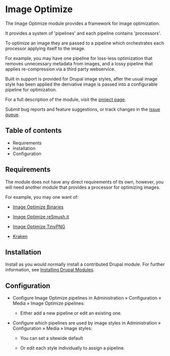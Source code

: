# Image Optimize

The Image Optimize module provides a framework for image optimization.

It provides a system of 'pipelines' and each pipeline contains 'processors'.

To optimize an image they are passed to a pipeline which orchestrates each
processor applying itself to the image.

For example, you may have one pipeline for loss-less optimization that removes
unnecessary metadata from images, and a lossy pipeline that applies
re-compression via a third party webservice.

Built in support is provided for Drupal image styles, after the usual image
style has been applied the derivative image is passed into a configurable
pipeline for optimization.

For a full description of the module, visit the
[project page](https://www.drupal.org/project/imageapi_optimize).

Submit bug reports and feature suggestions, or track changes in the
[issue queue](https://www.drupal.org/project/issues/imageapi_optimize).


## Table of contents

- Requirements
- Installation
- Configuration


## Requirements

The module does not have any direct requirements of its own, however, you will
need another module that provides a processor for optimizing images.

For example, you may one want of:

- [Image Optimize Binaries](https://www.drupal.org/project/imageapi_optimize_binaries)

- [Image Optimize reSmush.it](https://www.drupal.org/project/imageapi_optimize_resmushit)

- [Image Optimize TinyPNG](https://www.drupal.org/project/imageapi_optimize_tinypng)

- [Kraken](https://www.drupal.org/project/kraken)


## Installation

Install as you would normally install a contributed Drupal module. For further
information, see
[Installing Drupal Modules](https://www.drupal.org/docs/extending-drupal/installing-drupal-modules).


## Configuration

- Configure Image Optimize pipelines in Administration » Configuration » Media
  » Image Optimize pipelines:

  - Either add a new pipeline or edit an existing one.

- Configure which pipelines are used by image styles in Administration » Configuration » Media
  » Image styles:

  - You can set a sitewide default

  - Or edit each style individually to assign a pipeline.
